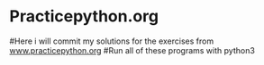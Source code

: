 # Practicepython.org
#Here i will commit my solutions for the exercises from www.practicepython.org
#Run all of these programs with python3
